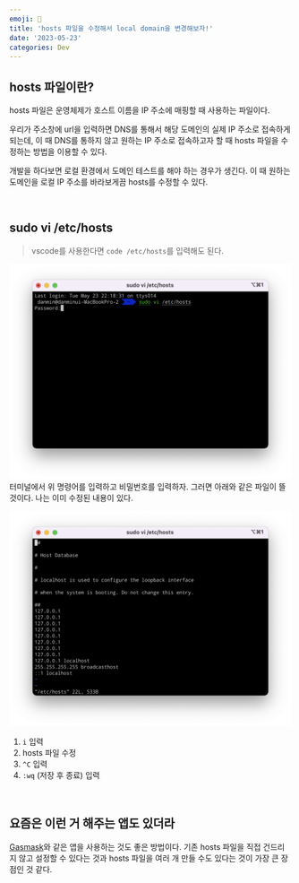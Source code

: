 ```yaml
---
emoji: 👾
title: 'hosts 파일을 수정해서 local domain을 변경해보자!'
date: '2023-05-23'
categories: Dev
---
```


## hosts 파일이란?
hosts 파일은 운영체제가 호스트 이름을 IP 주소에 매핑할 때 사용하는 파일이다.

우리가 주소창에 url을 입력하면 DNS를 통해서 해당 도메인의 실제 IP 주소로 접속하게 되는데, 이 때 DNS를 통하지 않고 원하는 IP 주소로 접속하고자 할 때 hosts 파일을 수정하는 방법을 이용할 수 있다.

개발을 하다보면 로컬 환경에서 도메인 테스트를 해야 하는 경우가 생긴다. 이 때 원하는 도메인을 로컬 IP 주소를 바라보게끔 hosts를 수정할 수 있다.

&nbsp;

## sudo vi /etc/hosts
> vscode를 사용한다면 `code /etc/hosts`를 입력해도 된다.

![](0.png)
터미널에서 위 명령어를 입력하고 비밀번호를 입력하자. 그러면 아래와 같은 파일이 뜰 것이다. 나는 이미 수정된 내용이 있다.

![](1.png)
1. `i` 입력
2. hosts 파일 수정
3. `^C` 입력
4. `:wq` (저장 후 종료) 입력

&nbsp;

## 요즘은 이런 거 해주는 앱도 있더라
[Gasmask](https://github.com/2ndalpha/gasmask)와 같은 앱을 사용하는 것도 좋은 방법이다. 기존 hosts 파일을 직접 건드리지 않고 설정할 수 있다는 것과 hosts 파일을 여러 개 만들 수도 있다는 것이 가장 큰 장점인 것 같다.

```toc
```